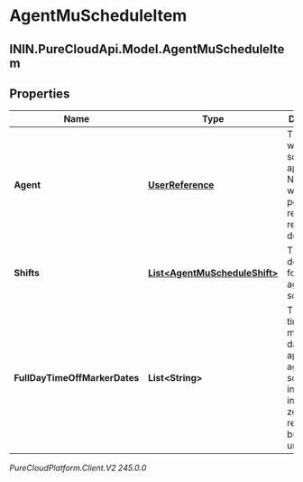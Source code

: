 # AgentMuScheduleItem

## ININ.PureCloudApi.Model.AgentMuScheduleItem

## Properties

|Name | Type | Description | Notes|
|------------ | ------------- | ------------- | -------------|
| **Agent** | [**UserReference**](UserReference) | The agent to whom this schedule applies. Note: selfUri will not be populated if retrieving result via downloadUrl | |
| **Shifts** | [**List&lt;AgentMuScheduleShift&gt;**](AgentMuScheduleShift) | The shift definitions for this agent schedule | |
| **FullDayTimeOffMarkerDates** | **List&lt;String&gt;** | The full day time off marker dates which apply to this agent schedule, interpreted in the time zone of the relevant business unit | |



_PureCloudPlatform.Client.V2 245.0.0_
